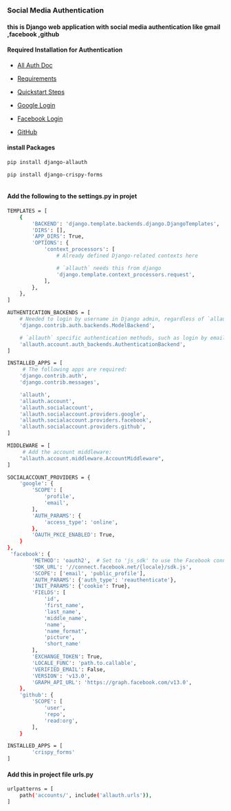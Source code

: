 ### Social Media Authentication

#### this is Django web application with social media authentication like gmail ,facebook ,github 

#### Required Installation for Authentication 

- [All Auth Doc](https://docs.allauth.org/en/latest/introduction/index.html#)

- [Requirements](https://docs.allauth.org/en/latest/installation/requirements.html)

- [Quickstart Steps](https://docs.allauth.org/en/latest/installation/quickstart.htm)

- [Google Login](https://docs.allauth.org/en/latest/socialaccount/providers/google.html)

- [Facebook Login](https://docs.allauth.org/en/latest/socialaccount/providers/facebook.html)

- [GitHub](https://docs.allauth.org/en/latest/socialaccount/providers/github.html)

#### install Packages 

```bash
pip install django-allauth
```

```bash
pip install django-crispy-forms
```

```bash

```

#### Add the following to the settings.py in projet

```bash
TEMPLATES = [
    {
        'BACKEND': 'django.template.backends.django.DjangoTemplates',
        'DIRS': [],
        'APP_DIRS': True,
        'OPTIONS': {
            'context_processors': [
                # Already defined Django-related contexts here

                # `allauth` needs this from django
                'django.template.context_processors.request',
            ],
        },
    },
]
```

```bash
AUTHENTICATION_BACKENDS = [
    # Needed to login by username in Django admin, regardless of `allauth`
    'django.contrib.auth.backends.ModelBackend',

    # `allauth` specific authentication methods, such as login by email
    'allauth.account.auth_backends.AuthenticationBackend',
]
```

```bash
INSTALLED_APPS = [
     # The following apps are required:
    'django.contrib.auth',
    'django.contrib.messages',

    'allauth',
    'allauth.account',
    'allauth.socialaccount',
    'allauth.socialaccount.providers.google',
    'allauth.socialaccount.providers.facebook',
    'allauth.socialaccount.providers.github',
]
```

```bash
MIDDLEWARE = [
     # Add the account middleware:
    "allauth.account.middleware.AccountMiddleware",
]
```

```bash
SOCIALACCOUNT_PROVIDERS = {
    'google': {
        'SCOPE': [
            'profile',
            'email',
        ],
        'AUTH_PARAMS': {
            'access_type': 'online',
        },
        'OAUTH_PKCE_ENABLED': True,
    }
},
 'facebook': {
        'METHOD': 'oauth2',  # Set to 'js_sdk' to use the Facebook connect SDK
        'SDK_URL': '//connect.facebook.net/{locale}/sdk.js',
        'SCOPE': ['email', 'public_profile'],
        'AUTH_PARAMS': {'auth_type': 'reauthenticate'},
        'INIT_PARAMS': {'cookie': True},
        'FIELDS': [
            'id',
            'first_name',
            'last_name',
            'middle_name',
            'name',
            'name_format',
            'picture',
            'short_name'
        ],
        'EXCHANGE_TOKEN': True,
        'LOCALE_FUNC': 'path.to.callable',
        'VERIFIED_EMAIL': False,
        'VERSION': 'v13.0',
        'GRAPH_API_URL': 'https://graph.facebook.com/v13.0',
    },
    'github': {
        'SCOPE': [
            'user',
            'repo',
            'read:org',
        ],
    }
```

```bash
INSTALLED_APPS = [
        'crispy_forms'
]
```

####  Add this in project file urls.py

```bash
urlpatterns = [
    path('accounts/', include('allauth.urls')),
]
```